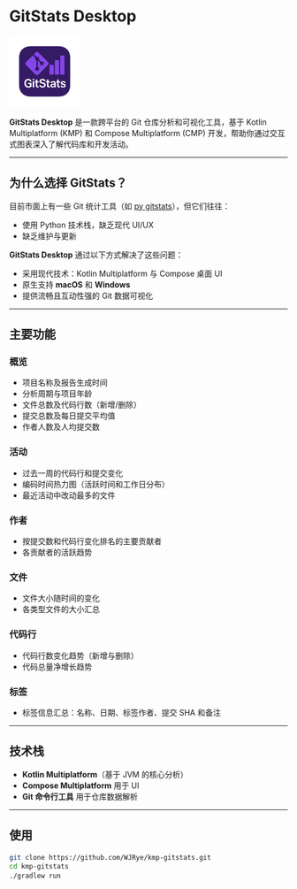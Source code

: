 # GitStats Desktop

<p align="left">
  <img src="./composeApp/src/commonMain/composeResources/drawable/icon.png" alt="GitStats Icon" width="128" height="128"/>
</p>

**GitStats Desktop** 是一款跨平台的 Git 仓库分析和可视化工具，基于 Kotlin Multiplatform (KMP) 和 Compose Multiplatform (CMP) 开发，帮助你通过交互式图表深入了解代码库和开发活动。

---

## 为什么选择 GitStats？

目前市面上有一些 Git 统计工具（如 [py gitstats](https://pypi.org/project/gitstats/)），但它们往往：

- 使用 Python 技术栈，缺乏现代 UI/UX
- 缺乏维护与更新

**GitStats Desktop** 通过以下方式解决了这些问题：

- 采用现代技术：Kotlin Multiplatform 与 Compose 桌面 UI
- 原生支持 **macOS** 和 **Windows**
- 提供流畅且互动性强的 Git 数据可视化

---

## 主要功能

### 概览
- 项目名称及报告生成时间
- 分析周期与项目年龄
- 文件总数及代码行数（新增/删除）
- 提交总数及每日提交平均值
- 作者人数及人均提交数

### 活动
- 过去一周的代码行和提交变化
- 编码时间热力图（活跃时间和工作日分布）
- 最近活动中改动最多的文件

### 作者
- 按提交数和代码行变化排名的主要贡献者
- 各贡献者的活跃趋势

### 文件
- 文件大小随时间的变化
- 各类型文件的大小汇总

### 代码行
- 代码行数变化趋势（新增与删除）
- 代码总量净增长趋势

### 标签
- 标签信息汇总：名称、日期、标签作者、提交 SHA 和备注

---

## 技术栈

- **Kotlin Multiplatform**（基于 JVM 的核心分析）
- **Compose Multiplatform** 用于 UI
- **Git 命令行工具** 用于仓库数据解析

---

## 使用

```bash
git clone https://github.com/WJRye/kmp-gitstats.git
cd kmp-gitstats
./gradlew run